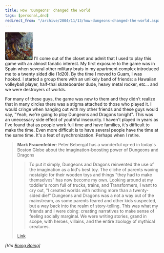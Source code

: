 ```yaml
---
title: How 'Dungeons' changed the world
tags: [personal,dnd]
redirect_from: "/archive/2004/11/13/how-dungeons-changed-the-world.aspx/"
---
```


![AD&D](/assets/images/ADAndD.jpg) I'll come out of the closet and admit that I
used to play this game with an almost fanatic interest. My first
exposure to the game was in Spain when several other military brats in
my apartment complex introduced me to a twenty sided die (1d20). By the
time I moved to Guam, I was hooked. I started a group there with an
unlikely band of friends: a Hawaiian volleyball player, half-thai
skateboarder dude, heavy metal rocker, etc... and we were destroyers of
worlds.

For many of these guys, the game was new to them and they didn't realize
that in many circles there was a stigma attached to those who played it.
I would cringe when hanging out with my other friends and these guys
would say, "Yeah, we're going to play Dungeons and Dragons tonight".
This was an unecessary side effect of youthful insecurity. I haven't
played in years as I've found that as people work full time and have
families, it's difficult to make the time. Even more difficult is to
have several people have the time at the same time. It's a feat of
synchronization. Perhaps when I retire.

> **Mark Frauenfelder**: Peter Bebergal has a wonderful op-ed in today's
> Boston Globe about the imagination-boosting power of Dungeons and
> Dragons
>
> > To put it simply, Dungeons and Dragons reinvented the use of the
> > imagination as a kid's best toy. The cliche of parents waxing
> > nostalgic for their wooden toys and things "they had to make
> > themselves" has now become my own. Looking around at my toddler's
> > room full of trucks, trains, and Transformers, I want to cry out, "I
> > created worlds with nothing more than a twenty-sided die!"
> > Dungeons and Dragons was a not a way out of the mainstream, as some
> > parents feared and other kids suspected, but a way back into the
> > realm of story-telling. This was what my friends and I were doing:
> > creating narratives to make sense of feeling socially marginal. We
> > were writing stories, grand in scope, with heroes, villains, and the
> > entire zoology of mythical creatures.
>
> [Link](http://www.boston.com/news/globe/editorial_opinion/oped/articles/2004/11/15/dungeons_and_dragons_we_love_you/)

*[Via [Boing
Boing](http://www.boingboing.net/2004/11/15/how_dungeons_changed.html)]*

